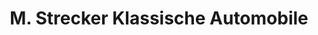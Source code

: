 ---
title: "M. Strecker Klassische Automobile"
url: /goettingen/m-strecker-klassische-automobile/
shop: Autohaus
---